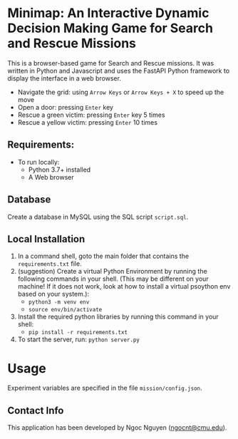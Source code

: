 # Minimap: An Interactive Dynamic Decision Making Game for Search and Rescue Missions
This is a browser-based game for Search and Rescue missions. It was written in Python and Javascript and uses the FastAPI Python framework to display the interface in a web browser. 

- Navigate the grid: using `Arrow Keys` or `Arrow Keys + X` to speed up the move
- Open a door: pressing `Enter` key
- Rescue a green victim: pressing `Enter` key 5 times
- Rescue a yellow victim: pressing `Enter` 10 times

## Requirements:
- To run locally:
    - Python 3.7+ installed
    - A Web browser

## Database
Create a database in MySQL using the SQL script `script.sql`.

## Local Installation
1. In a command shell, goto the main folder that contains the `requirements.txt` file.
2. (suggestion) Create a virtual Python Environment by running the following commands in your shell. (This may be different on your machine!  If it does not work, look at how to install a virtual psoython env based on your system.):
    - `python3 -m venv env`
    - `source env/bin/activate`
3. Install the required python libraries by running this command in your shell:
    - `pip install -r requirements.txt`
4. To start the server, run: `python server.py`

# Usage
Experiment variables are specified in the file `mission/config.json`.

## Contact Info
This application has been developed by Ngoc Nguyen (ngocnt@cmu.edu).